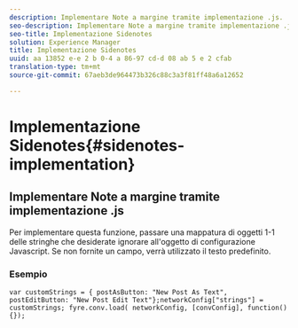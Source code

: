```yaml
---
description: Implementare Note a margine tramite implementazione .js.
seo-description: Implementare Note a margine tramite implementazione .js.
seo-title: Implementazione Sidenotes
solution: Experience Manager
title: Implementazione Sidenotes
uuid: aa 13852 e-e 2 b 0-4 a 86-97 cd-d 08 ab 5 e 2 cfab
translation-type: tm+mt
source-git-commit: 67aeb3de964473b326c88c3a3f81ff48a6a12652

---
```



# Implementazione Sidenotes{#sidenotes-implementation}

## Implementare Note a margine tramite implementazione .js

Per implementare questa funzione, passare una mappatura di oggetti 1-1 delle stringhe che desiderate ignorare all&#39;oggetto di configurazione Javascript. Se non fornite un campo, verrà utilizzato il testo predefinito.

### Esempio

```
var customStrings = { postAsButton: "New Post As Text", postEditButton: "New Post Edit Text"};networkConfig["strings"] = customStrings; fyre.conv.load( networkConfig, [convConfig], function(){});
```
